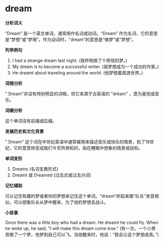 # dream

**分析词义**

  

“Dream” 是一个英文单词，通常用作名词或动词。“Dream” 作为名词，它的意思是“梦想”或“梦境”。作为动词时，"dream"的意思是“做梦”或“梦想”。

  

**列举例句**

  

1.  I had a strange dream last night. (我昨晥做了个奇怪的梦。)
2.  My dream is to become a successful writer. (我梦想成为一个成功的作家。)
3.  He dreamt about traveling around the world. (他梦想着周游世界。)

  

**词根分析**

  

" Dream"并没有特别明显的词根，但它来源于古英语的 "drēam" ，意为喜悦或音乐。

  

**词缀分析**

  

这个单词没有前缀或后缀。

  

**发展历史和文化背景**

  

" Dream" 这个词在中世纪英语中通常被用来描述音乐或快乐的情景，到了18世纪，它的意思转变成我们今天所熟知的，指在睡眠中想象的情景或目标。

  

**单词变形**

  

1.  Dreams (名词复数形式)
2.  Dreamt 或 Dreamed (过去式或过去分词)

  

**记忆辅助**

  

可以记住有趣的梦或者你的梦想来记住这个单词。“dream”听起来跟“队长”发音相似，可以想象队长从梦中醒来，为了他的梦想去战斗。

  

**小故事**

  

Once there was a little boy who had a dream. He dreamt he could fly. When he woke up, he said, "I will make this dream come true." (有一次，一个小男孩做了一个梦。他梦到自己可以飞。当他醒来时，他说：“我会让这个梦想成真。”)
